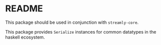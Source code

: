 # README

This package should be used in conjunction with `streamly-core`.

This package provides `Serialize` instances for common datatypes in the haskell
ecosystem.
